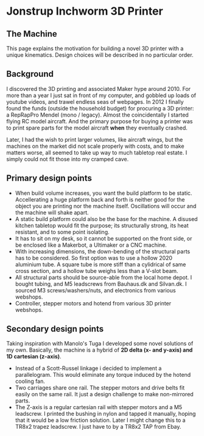 # Jonstrup Inchworm 3D Printer

## The Machine
This page explains the motivation for building a novel 3D printer with a unique kinematics. Design choices 
will be described in no particular order.

## Background
I discovered the 3D printing and associated Maker hype around 2010. For more than a year I just sat in front of 
my computer, and gobbled up loads of youtube videos, and trawel endless seas of webpages. In 2012 I finally 
found the funds (outside the household budget) for procuring a 3D printer: a RepRapPro Mendel (mono / legacy).
Almost the coincidentally I started flying RC model aircraft. And the primary purpose for buying a printer was
to print spare parts for the model aircraft __when__ they eventually crashed.

Later, I had the wish to print larger volumes, like aircraft wings, but the machines on the market did not scale
properly with costs, and to make matters worse, all seemed to take up way to much tabletop real estate. I simply
could not fit those into my cramped cave.

## Primary design points
- When build volume increases, you want the build platform to be static. Accellerating a huge platform back 
and forth is neither good for the object you are printing nor the machine itself. Oscillations will occur and
the machine will shake apart.
- A static build platform could also be the base for the machine. A disused kitchen tabletop would fit the
purpose; its structurally strong, its heat resistant, and to some point isolating.
- It has to sit on my desk, so it cannot be supported on the front side, or be enclosed like a Makerbot, a 
Ultimaker or a CNC machine.
- With increasing dimensions, the down-bending of the structural parts has to be considered. So first option 
was to use a hollow 2020 aluminium tube. A square tube is more stiff than a cylidrical of same cross section, 
and a hollow tube weighs less than a V-slot beam.
- All structural parts should be source-able from the local home depot. I bought tubing, and M5 leadscrews from 
Bauhaus.dk and Silvan.dk. I sourced M3 screws/washers/nuts, and electronics from various webshops.
- Controller, stepper motors and hotend from various 3D printer webshops. 


## Secondary design points
Taking inspiration with Manolo's Tuga <put link here> I developed some novel solutions of my own. Basically, the machine 
is a hybrid of __2D delta (x- and y-axis) and 1D cartesian (z-axis)__.
- Instead of a Scott-Russel linkage i decided to implement a parallelogram. This would eliminate any torque induced by the hotend cooling fan. 
- Two carriages share one rail. The stepper motors and drive belts fit easily on the same rail. It just a design challenge to make non-mirrored parts.
- The Z-axis is a regular cartesian rail with stepper motors and a M5 leadscrew. I printed the bushing in nylon and tapped it manually, hoping that it would be a low friction solution. Later I might change this to a TR8x2 trapez leadscrew. I just have to by a TR8x2 TAP from Ebay.


